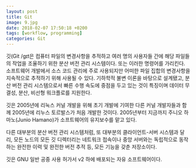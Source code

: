 ```yaml
---
layout: post
title: Git
image: 9.jpg
date: 2018-02-07 17:50:18 +0200
tags: [workflow, programming]
categories: Git
---
```

깃(Git /ɡɪt은 컴퓨터 파일의 변경사항을 추적하고 여러 명의 사용자들 간에 해당 파일들의 작업을 조율하기 위한 분산 버전 관리 시스템이다. 또는 이러한 명령어를 가리킨다. 소프트웨어 개발에서 소스 코드 관리에 주로 사용되지만 어떠한 파일 집합의 변경사항을 지속적으로 추적하기 위해 사용될 수 있다. 기하학적 불변 이론을 바탕으로 설계됐고, 분산 버전 관리 시스템으로서 빠른 수행 속도에 중점을 두고 있는 것이 특징이며 데이터 무결성, 분산, 비선형 워크플로를 지원한다.

깃은 2005년에 리눅스 커널 개발을 위해 초기 개발에 기여한 다른 커널 개발자들과 함께 2005년에 리누스 토르발스가 처음 개발한 것이다. 2005년부터 지금까지 주니오 하마노(Junio Hamano)가 소프트웨어의 유지보수를 맡고 있다.

다른 대부분의 분산 버전 관리 시스템처럼, 또 대부분의 클라이언트-서버 시스템과 달리, 모든 노드의 모든 깃 디렉터리는 네트워크 접속이나 중앙 서버와는 독립적으로 동작하는 완전한 이력 및 완전한 버전 추적 등, 모든 기능을 갖춘 저장소이다.

깃은 GNU 일반 공중 사용 허가서 v2 하에 배포되는 자유 소프트웨어이다.